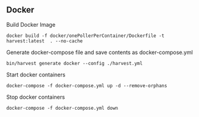 ## Docker

Build Docker Image

```
docker build -f docker/onePollerPerContainer/Dockerfile -t harvest:latest  . --no-cache
```

Generate docker-compose file and save contents as docker-compose.yml
```
bin/harvest generate docker --config ./harvest.yml
```

Start docker containers

```
docker-compose -f docker-compose.yml up -d --remove-orphans
```

Stop docker containers

```
docker-compose -f docker-compose.yml down
```